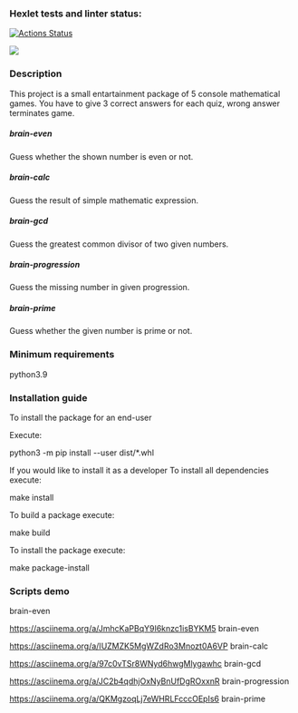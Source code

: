 ### Hexlet tests and linter status:
[![Actions Status](https://github.com/EkaterinaKonst/python-project-49/workflows/hexlet-check/badge.svg)](https://github.com/EkaterinaKonst/python-project-49/actions)

<a href="https://codeclimate.com/github/EkaterinaKonst/python-project-49/maintainability"><img src="https://api.codeclimate.com/v1/badges/856a67b71015f5e578af/maintainability" /></a>

### Description
This project is a small entartainment package of 5 console mathematical games. You have to give 3 correct answers for each quiz, wrong answer terminates game.

##### brain-even
Guess whether the shown number is even or not.

##### brain-calc
Guess the result of simple mathematic expression.

##### brain-gcd
Guess the greatest common divisor of two given numbers.

##### brain-progression
Guess the missing number in given progression.

##### brain-prime
Guess whether the given number is prime or not.

### Minimum requirements
python3.9

### Installation guide
To install the package for an end-user

Execute:

python3 -m pip install --user dist/*.whl

If you would like to install it as a developer
To install all dependencies execute:

make install

To build a package execute:

make build

To install the package execute:

make package-install

### Scripts demo

<p>brain-even</p>
<script src="https://asciinema.org/a/JmhcKaPBqY9I6knzc1isBYKM5 " id="asciicast-14" async></script>

https://asciinema.org/a/JmhcKaPBqY9I6knzc1isBYKM5   brain-even

https://asciinema.org/a/IUZMZK5MgWZdRo3Mnozt0A6VP   brain-calc

https://asciinema.org/a/97c0vTSr8WNyd6hwgMlygawhc   brain-gcd

https://asciinema.org/a/JC2b4qdhjOxNyBnUfDgROxxnR   brain-progression

https://asciinema.org/a/QKMgzoqLj7eWHRLFcccOEpIs6   brain-prime

